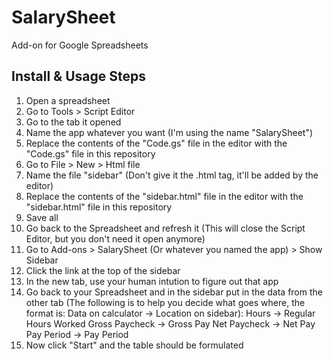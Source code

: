 # SalarySheet
Add-on for Google Spreadsheets
## Install & Usage Steps ##
1. Open a spreadsheet
2. Go to Tools > Script Editor
3. Go to the tab it opened
4. Name the app whatever you want (I'm using the name "SalarySheet")
5. Replace the contents of the "Code.gs" file in the editor with the "Code.gs" file in this repository
6. Go to File > New > Html file
7. Name the file "sidebar" (Don't give it the .html tag, it'll be added by the editor)
8. Replace the contents of the "sidebar.html" file in the editor with the "sidebar.html" file in this repository
9. Save all
10. Go back to the Spreadsheet and refresh it (This will close the Script Editor, but you don't need it open anymore)
11. Go to Add-ons > SalarySheet (Or whatever you named the app) > Show Sidebar
12. Click the link at the top of the sidebar
13. In the new tab, use your human intution to figure out that app
14. Go back to your Spreadsheet and in the sidebar put in the data from the other tab (The following is to help you decide what goes where, the format is: Data on calculator -> Location on sidebar):
  Hours -> Regular Hours Worked
  Gross Paycheck -> Gross Pay
  Net Paycheck -> Net Pay
  Pay Period -> Pay Period
15. Now click "Start" and the table should be formulated
